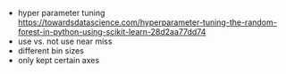 - hyper parameter tuning https://towardsdatascience.com/hyperparameter-tuning-the-random-forest-in-python-using-scikit-learn-28d2aa77dd74
- use vs. not use near miss
- different bin sizes
- only kept certain axes